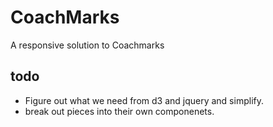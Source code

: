 # CoachMarks
A responsive solution to Coachmarks


## todo
- Figure out what we need from d3 and jquery and simplify.
- break out pieces into their own componenets. 
